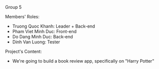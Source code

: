 Group 5

Members' Roles: 
- Truong Quoc Khanh: Leader + Back-end
- Pham Viet Minh Duc: Front-end
- Do Dang Minh Duc: Back-end
- Dinh Van Luong: Tester

Project's Content:
- We're going to build a book review app, specifically on "Harry Potter"